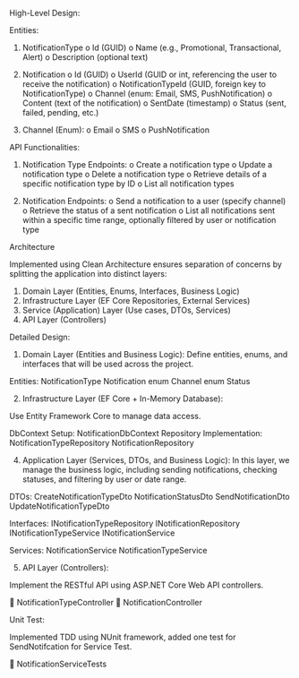 High-Level Design:

Entities:

1.	NotificationType
o	Id (GUID)
o	Name (e.g., Promotional, Transactional, Alert)
o	Description (optional text)

3.	Notification
o	Id (GUID)
o	UserId (GUID or int, referencing the user to receive the notification)
o	NotificationTypeId (GUID, foreign key to NotificationType)
o	Channel (enum: Email, SMS, PushNotification)
o	Content (text of the notification)
o	SentDate (timestamp)
o	Status (sent, failed, pending, etc.)
4.	Channel (Enum):
o	Email
o	SMS
o	PushNotification

API Functionalities:
1.	Notification Type Endpoints:
o	Create a notification type
o	Update a notification type
o	Delete a notification type
o	Retrieve details of a specific notification type by ID
o	List all notification types

3.	Notification Endpoints:
o	Send a notification to a user (specify channel)
o	Retrieve the status of a sent notification
o	List all notifications sent within a specific time range, optionally filtered by user or notification type

Architecture

Implemented using Clean Architecture ensures separation of concerns by splitting the application into distinct layers:
1.	Domain Layer (Entities, Enums, Interfaces, Business Logic)
2.	Infrastructure Layer (EF Core Repositories, External Services)
3.	Service (Application) Layer (Use cases, DTOs, Services)
4.	API Layer (Controllers)

Detailed Design:
1. Domain Layer (Entities and Business Logic):
Define entities, enums, and interfaces that will be used across the project.

Entities:
 	NotificationType
 	Notification
 	enum Channel
 	enum Status
  
2. Infrastructure Layer (EF Core + In-Memory Database):

Use Entity Framework Core to manage data access.

DbContext Setup:
 	NotificationDbContext
  Repository Implementation:
 	NotificationTypeRepository
 	NotificationRepository

4. Application Layer (Services, DTOs, and Business Logic):
In this layer, we manage the business logic, including sending notifications, checking statuses, and filtering by user or date range.

DTOs:
 	CreateNotificationTypeDto
 	NotificationStatusDto
 	SendNotificationDto
 	UpdateNotificationTypeDto
  
Interfaces:
 	INotificationTypeRepository
 	INotificationRepository
 	INotificationTypeService
 	INotificationService
  
Services:
 	NotificationService
 	NotificationTypeService
  
5. API Layer (Controllers):

Implement the RESTful API using ASP.NET Core Web API controllers.

	NotificationTypeController
	NotificationController

Unit Test:

Implemented TDD using NUnit framework, added one test for SendNotifcation for Service Test.

	NotificationServiceTests

